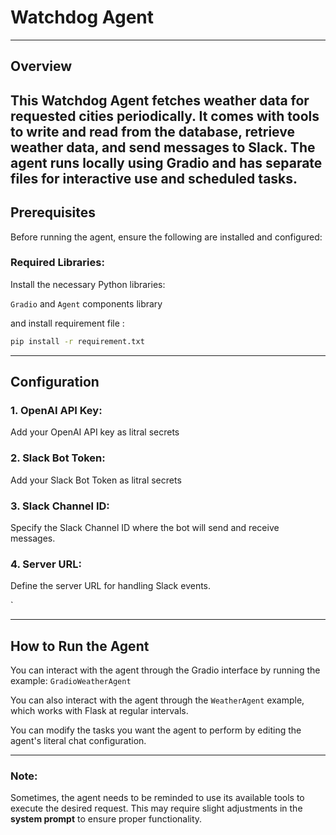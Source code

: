 # Watchdog Agent


---

## Overview
 
This **Watchdog Agent** fetches weather data for requested cities periodically. It comes with tools to write and read from the database, retrieve weather data, and send messages to Slack. The agent runs locally using Gradio and has separate files for interactive use and scheduled tasks.
---

## Prerequisites
Before running the agent, ensure the following are installed and configured:

### Required Libraries:
Install the necessary Python libraries:

`Gradio` and `Agent`  components library 


and install requirement file :

```bash
pip install -r requirement.txt
```

---

## Configuration

### 1. **OpenAI API Key**:
Add your OpenAI API key as litral secrets


### 2. **Slack Bot Token**:
Add your Slack Bot Token as litral secrets

### 3. **Slack Channel ID**:
Specify the Slack Channel ID where the bot will send and receive messages.


### 4. **Server URL**:
Define the server URL for handling Slack events.

`

---

## How to Run the Agent

You can interact with the agent through the Gradio interface by running the example:
`GradioWeatherAgent`

You can also interact with the agent through the `WeatherAgent` example, which works with Flask at regular intervals.  

You can modify the tasks you want the agent to perform by editing the agent's literal chat configuration.

---

### Note:
Sometimes, the agent needs to be reminded to use its available tools to execute the desired request. This may require slight adjustments in the **system prompt** to ensure proper functionality.

